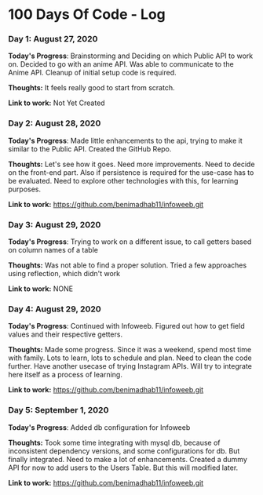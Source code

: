 # 100 Days Of Code - Log

### Day 1: August 27, 2020

**Today's Progress**: Brainstorming and Deciding on which Public API to work on. Decided to go with an anime API. Was able to communicate to the Anime API. Cleanup of initial setup code is required.

**Thoughts:** It feels really good to start from scratch.

**Link to work:** Not Yet Created

### Day 2: August 28, 2020

**Today's Progress**: Made little enhancements to the api, trying to make it similar to the Public API. Created the GitHub Repo. 

**Thoughts:** Let's see how it goes. Need more improvements. Need to decide on the front-end part. Also if persistence is required for the use-case has to be evaluated. Need to explore other technologies with this, for learning purposes.

**Link to work:** https://github.com/benimadhab11/infoweeb.git

### Day 3: August 29, 2020

**Today's Progress**: Trying to work on a different issue, to call getters based on column names of a table

**Thoughts:** Was not able to find a proper solution. Tried a few approaches using reflection, which didn't work

**Link to work:** NONE


### Day 4: August 29, 2020

**Today's Progress**: Continued with Infoweeb. Figured out how to get field values and their respective getters.

**Thoughts:** Made some progress. Since it was a weekend, spend most time with family. Lots to learn, lots to schedule and plan. Need to clean the code further. Have another usecase of trying Instagram APIs. Will try to integrate here itself as a process of learning.

**Link to work:** https://github.com/benimadhab11/infoweeb.git


### Day 5: September 1, 2020

**Today's Progress**: Added db configuration for Infoweeb

**Thoughts:** Took some time integrating with mysql db, because of inconsistent dependency versions, and some configurations for db. But finally integrated. Need to make a lot of enhancements. Created a dummy API for now to add users to the Users Table. But this will modified later.

**Link to work:** https://github.com/benimadhab11/infoweeb.git
